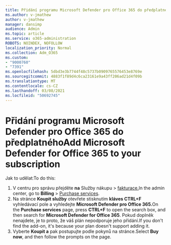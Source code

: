 ```yaml
---
title: Přidání programu Microsoft Defender pro Office 365 do předplatného
ms.author: v-jmathew
author: v-jmathew
manager: dansimp
audience: Admin
ms.topic: article
ms.service: o365-administration
ROBOTS: NOINDEX, NOFOLLOW
localization_priority: Normal
ms.collection: Adm_O365
ms.custom:
- "9000760"
- "7391"
ms.openlocfilehash: 5dbd3e3b7744f48c5737b0909765576453e8769e
ms.sourcegitcommit: 4883f1f89d4c6ca23161e9a43ff206ad21d4f09b
ms.translationtype: MT
ms.contentlocale: cs-CZ
ms.lasthandoff: 03/08/2021
ms.locfileid: "50692745"
---
```

# <a name="add-microsoft-defender-for-office-365-to-your-subscription"></a><span data-ttu-id="ba1d6-102">Přidání programu Microsoft Defender pro Office 365 do předplatného</span><span class="sxs-lookup"><span data-stu-id="ba1d6-102">Add Microsoft Defender for Office 365 to your subscription</span></span>

<span data-ttu-id="ba1d6-103">Jak to udělat:</span><span class="sxs-lookup"><span data-stu-id="ba1d6-103">To do this:</span></span>

1. <span data-ttu-id="ba1d6-104">V centru pro správu přejděte **na** Služby nákupu  >  [fakturace.](https://go.microsoft.com/fwlink/p/?linkid=868433)</span><span class="sxs-lookup"><span data-stu-id="ba1d6-104">In the admin center, go to **Billing** > [Purchase services](https://go.microsoft.com/fwlink/p/?linkid=868433).</span></span>
2. <span data-ttu-id="ba1d6-105">Na stránce **Koupit služby** otevřete stisknutím **kláves CTRL+F** vyhledávací pole a vyhledejte **Microsoft Defender pro Office 365.**</span><span class="sxs-lookup"><span data-stu-id="ba1d6-105">On the **Purchase services** page, press **CTRL+F** to open the search box, and then search for **Microsoft Defender for Office 365**.</span></span> <span data-ttu-id="ba1d6-106">Pokud doplněk nenajdete, je to proto, že váš plán nepodporuje jeho přidání.</span><span class="sxs-lookup"><span data-stu-id="ba1d6-106">If you don't find the add-on, it's because your plan doesn't support adding it.</span></span>
3. <span data-ttu-id="ba1d6-107">Vyberte **Koupit a** pak postupujte podle pokynů na stránce.</span><span class="sxs-lookup"><span data-stu-id="ba1d6-107">Select **Buy now**, and then follow the prompts on the page.</span></span>

